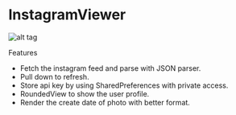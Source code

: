 # InstagramViewer
![alt tag](https://github.com/jamesyanyahoo/InstagramViewer/blob/5e316716f93eb3a9f93bf7730b35c741cbfa4bd6/InstagramViewer.screencast.gif)

Features
* Fetch the instagram feed and parse with JSON parser.
* Pull down to refresh.
* Store api key by using SharedPreferences with private access.
* RoundedView to show the user profile.
* Render the create date of photo with better format.

